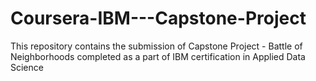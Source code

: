 # Coursera-IBM---Capstone-Project
This repository contains the submission of Capstone Project - Battle of Neighborhoods completed as a part of IBM certification in Applied Data Science
